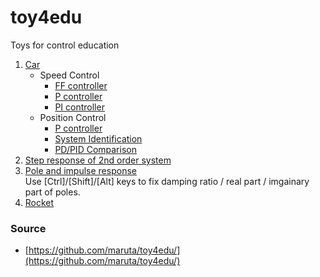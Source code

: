 # toy4edu
Toys for control education

1. [Car](https://maruta.github.io/toy4edu/car01/index.html)
    * Speed Control
      * [FF controller](https://maruta.github.io/toy4edu/car01/index.html#/hU/RCoMwDPyagO5BSqvIHt3KYOwrRDsQulZq6tzfLxqxL4PBkV4vybUHopnG9u0yqC8gGhDnF6gGpChBXlnovMPgrTWBO8/oOhy8I5rN65QUCx+YU9mNiPyCNUg1rBelqVa8+TgEUYiyAvXfIx4r6/Jpc1V7BkIwGINL/9nElObuxoicJx5JGf0wjbb9cHMu0N+GxfSZzNNQrdNTxInUOmfpCw==)
      * [P controller](https://maruta.github.io/toy4edu/car01/index.html#/fVDbCsIwDP2awCYotVOGj9MhiF8xtgqD2o4unfPvTZfR+iBCmpyenFxaENU4NC+TQXkGUYE4PaGoQIoDyAsTrTXorNbKcebhTYu9NQSzKaikmDlgTm5tROCXaYXkXbgUNfkjV94jsae4bkLGchWzoXBLZ1pFf6f4WBbab5ZGX72dQu9M2ngh03tvZvDIL/bxL9i6fhx08+bktEN77WfVZTJPorJOowgTKOucqQ8=)
      * [PI controller](https://maruta.github.io/toy4edu/car01/index.html#/fVBhC4MgEP01QgUbzbbFPtYiGPsVUQ4Ep2La2r/f2TXtwxicerx7vnt3gllCc87gIkUDNzw1yatRdy+ZkNLnJL88SVFB8UjoFYFeSWuUEMxg5eFkb7mSkCaTZ9F8xsemXhuFIPkVIDZ6Gya4OOHfuw7IYUV4QCgig91y2vM6AHiEEMt4cTrfYQdn2pJwelojhWWgWPyzi6IuiC4us28f0FltZrjZTSfDrDMy7mMB4zZvUjuL+3Rh0xgDH7Xo3lic9la1fGZDQtNIKpvYCnJIyiZF6AM=)
    * Position Control
      * [P controller](https://maruta.github.io/toy4edu/car01/index.html#/hU/RCoMwDPyagg4mUR/ERzcZjH2FaAdCaaWmWv9+6Srt0IfBkV5zSS5h0MxTt8qEVTcGDSsgwAIrXYL4/SBtBwnq5ZTplUSthODaK28jexyVJJosrooc/IOpm3ry/4XgSFG7T9lSzMG3vkIGspyV/0eY0OBaL24ZfbXp3go1QXM0WsaVvsl40FNOBv1JJhzrMYzzJLrNizZD9RgtH5IijUVVG62IE6na3f0D)
      * [System Identification](https://maruta.github.io/toy4edu/car01/index.html#/bVDbCsIwDP2aQB04sk4ZPm4OwQef/IKhVQe1LV3r5t+bWty8wSFNck5uBSwBy840vWJQVBDC1YCQlwh8HcODVs5qKYWlNHA8eXVwrVbksltQcRzi42ZkxjYEKRxl9FWcm8DkNVlMM+AVpqtk17hLanTPSLTJEMNIPoP8u96OtVms6VrFXPJs+5KT4h9iA/8+PGF2PnxMscJ5q75Wnw7fKuNdPN2PnxJxbDsjm3skgfMnPhRSnwO7rMIXWVjWv/zeCHEkERfzxUQV9bQi+eQU9bh1+QA=)
      * [PD/PID Comparison](https://maruta.github.io/toy4edu/car01/#/1VTNasMwDH4a0ybQkR9Y2LFp6AiDsVcoiQuGYBvH7tK3n2Q5caA79JDDBoojy9KnT5KTTsnRsiIz8LCygTUHpTiB8qEXW/aSB1v/i0082nob8Vhxfs1YdgQZ9eVb7llV4xbzBJnA90gsMPoetrlngpFvVzFYbt6NcrqVPZ/I4ZAvDp2S1qhh4IaOrk52VigJ6v5GsBO9bIJJHzisZeDI38W6KAeI4dYZGQG8MaZvpXaWCLiFGkkvRj1c7nS4+1SwnihoF92qhpUzLuigVE0ym/5t+/xNShEKr9kBsZKg+AuFR7fNW/zVPN1YIiz4auB/tue+HiIc+a4bO/tQOUVNHjyFb3LrkRF++AWk1MKy3n6S7TOj/AE=)
2. [Step response of 2nd order system](https://maruta.github.io/toy4edu/stepresp2/index.html)
3. [Pole and impulse response](https://maruta.github.io/toy4edu/poleresp/index.html)  
  Use [Ctrl]/[Shift]/[Alt] keys to fix damping ratio / real part / imgainary part of poles.
4. [Rocket](https://maruta.github.io/toy4edu/rocket/index.html)

### Source

 * [https://github.com/maruta/toy4edu/](https://github.com/maruta/toy4edu/)
